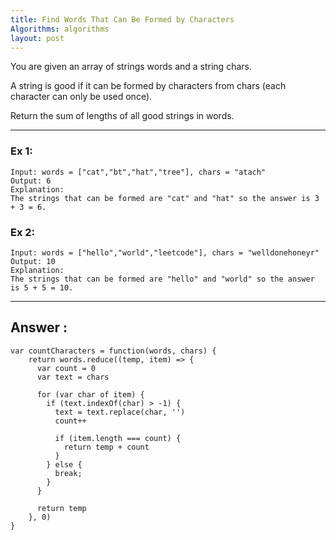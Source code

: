 ```yaml
---
title: Find Words That Can Be Formed by Characters
Algorithms: algorithms
layout: post
---
```


You are given an array of strings words and a string chars.

A string is good if it can be formed by characters from chars (each character can only be used once).

Return the sum of lengths of all good strings in words.

***

### Ex 1:
```
Input: words = ["cat","bt","hat","tree"], chars = "atach"
Output: 6
Explanation: 
The strings that can be formed are "cat" and "hat" so the answer is 3 + 3 = 6.
```

### Ex 2: 
```
Input: words = ["hello","world","leetcode"], chars = "welldonehoneyr"
Output: 10
Explanation: 
The strings that can be formed are "hello" and "world" so the answer is 5 + 5 = 10.
```

***

## Answer :
```
var countCharacters = function(words, chars) {
    return words.reduce((temp, item) => {
      var count = 0
      var text = chars

      for (var char of item) {
        if (text.indexOf(char) > -1) {
          text = text.replace(char, '')
          count++

          if (item.length === count) {
            return temp + count
          }
        } else {
          break;
        }
      }

      return temp
    }, 0)
}
```